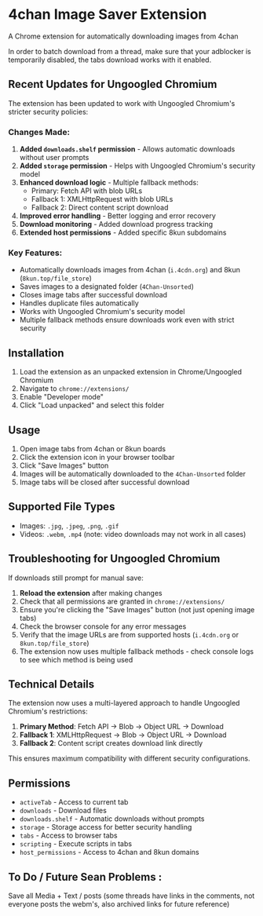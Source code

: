# 4chan Image Saver Extension

A Chrome extension for automatically downloading images from 4chan

In order to batch download from a thread, make sure that your adblocker is temporarily disabled, the tabs download works with it enabled.

## Recent Updates for Ungoogled Chromium

The extension has been updated to work with Ungoogled Chromium's stricter security policies:

### Changes Made:
1. **Added `downloads.shelf` permission** - Allows automatic downloads without user prompts
2. **Added `storage` permission** - Helps with Ungoogled Chromium's security model
3. **Enhanced download logic** - Multiple fallback methods:
   - Primary: Fetch API with blob URLs
   - Fallback 1: XMLHttpRequest with blob URLs
   - Fallback 2: Direct content script download
4. **Improved error handling** - Better logging and error recovery
5. **Download monitoring** - Added download progress tracking
6. **Extended host permissions** - Added specific 8kun subdomains

### Key Features:
- Automatically downloads images from 4chan (`i.4cdn.org`) and 8kun (`8kun.top/file_store`)
- Saves images to a designated folder (`4Chan-Unsorted`)
- Closes image tabs after successful download
- Handles duplicate files automatically
- Works with Ungoogled Chromium's security model
- Multiple fallback methods ensure downloads work even with strict security

## Installation

1. Load the extension as an unpacked extension in Chrome/Ungoogled Chromium
2. Navigate to `chrome://extensions/`
3. Enable "Developer mode"
4. Click "Load unpacked" and select this folder

## Usage

1. Open image tabs from 4chan or 8kun boards
2. Click the extension icon in your browser toolbar
3. Click "Save Images" button
4. Images will be automatically downloaded to the `4Chan-Unsorted` folder
5. Image tabs will be closed after successful download

## Supported File Types

- Images: `.jpg`, `.jpeg`, `.png`, `.gif`
- Videos: `.webm`, `.mp4` (note: video downloads may not work in all cases)

## Troubleshooting for Ungoogled Chromium

If downloads still prompt for manual save:
1. **Reload the extension** after making changes
2. Check that all permissions are granted in `chrome://extensions/`
3. Ensure you're clicking the "Save Images" button (not just opening image tabs)
4. Check the browser console for any error messages
5. Verify that the image URLs are from supported hosts (`i.4cdn.org` or `8kun.top/file_store`)
6. The extension now uses multiple fallback methods - check console logs to see which method is being used

## Technical Details

The extension now uses a multi-layered approach to handle Ungoogled Chromium's restrictions:

1. **Primary Method**: Fetch API → Blob → Object URL → Download
2. **Fallback 1**: XMLHttpRequest → Blob → Object URL → Download  
3. **Fallback 2**: Content script creates download link directly

This ensures maximum compatibility with different security configurations.

## Permissions

- `activeTab` - Access to current tab
- `downloads` - Download files
- `downloads.shelf` - Automatic downloads without prompts
- `storage` - Storage access for better security handling
- `tabs` - Access to browser tabs
- `scripting` - Execute scripts in tabs
- `host_permissions` - Access to 4chan and 8kun domains 

## To Do / Future Sean Problems : 

Save all Media + Text / posts (some threads have links in the comments, not everyone posts the webm's, also archived links for future reference)